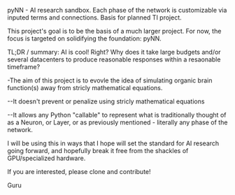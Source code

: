 pyNN - AI research sandbox. Each phase of the network is customizable via inputed terms and connections. Basis for planned TI project.

This project's goal is to be the basis of a much larger project. For now, the focus is targeted on solidifying the foundation: pyNN.

TL;DR / summary: AI is cool! Right? Why does it take large budgets and/or several datacenters to produce reasonable responses within a resaonable timeframe?

  -The aim of this project is to evovle the idea of simulating organic brain function(s) away from stricly mathematical equations.
  
  --It doesn't prevent or penalize using stricly mathematical equations 
  
  --It allows any Python "callable" to represent what is traditionally thought of as a Neuron, or Layer, or as previously mentioned - literally any phase of the network.


I will be using this in ways that I hope will set the standard for AI research going forward, and hopefully break it free from the shackles of GPU/specialized hardware.


If you are interested, please clone and contribute!

Guru
